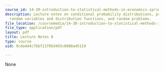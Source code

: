 ```yaml
---
course_id: 14-30-introduction-to-statistical-methods-in-economics-spring-2009
description: Lecture notes on conditional probability distributions, probability,
  random variables and distribution functions, and random problems.
file_location: /coursemedia/14-30-introduction-to-statistical-methods-in-economics-spring-2009/9cda4d4c7bbf21f05d493c0888a45119_MIT14_30s09_lec08.pdf
file_type: application/pdf
layout: pdf
title: Lecture Notes 8
type: course
uid: 9cda4d4c7bbf21f05d493c0888a45119

---
```

None
